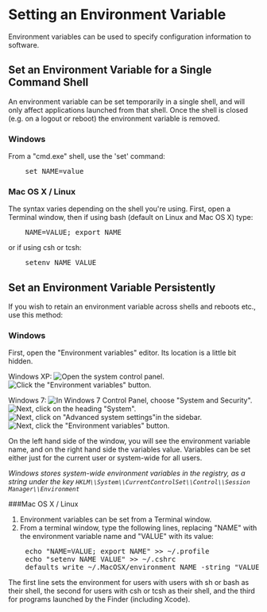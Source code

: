 # Setting an Environment Variable
Environment variables can be used to specify configuration information to software.

## Set an Environment Variable for a Single Command Shell
An environment variable can be set temporarily in a single shell, and will only affect applications launched from that shell. Once the shell is closed (e.g. on a logout or reboot) the environment variable is removed.

### Windows
From a "cmd.exe" shell, use the 'set' command:
<pre>
	set NAME=value
</pre>

### Mac OS X / Linux
The syntax varies depending on the shell you're using. First, open a Terminal window, then if using bash (default on Linux and Mac OS X) type:
<pre>
    NAME=VALUE; export NAME
</pre>
or if using csh or tcsh:
<pre>
    setenv NAME VALUE
</pre>

## Set an Environment Variable Persistently
If you wish to retain an environment variable across shells and reboots etc., use this method:

### Windows
First, open the "Environment variables" editor. Its location is a little bit hidden.

Windows XP:
![Open the system control panel.][windows_system_control_panel]
![Click the "Environment variables" button.][windows_env_vars_button.png]

Windows 7:
![In Windows 7 Control Panel, choose "System and Security".][windows_7_system_control_panel_1]
![Next, click on the heading "System".][windows_7_system_control_panel_2]
![Next, click on "Advanced system settings"in the sidebar.][windows_7_system_control_panel_3]
![Next, click the "Environment variables" button.][windows_7_system_control_panel_4]

On the left hand side of the window, you will see the environment variable name, and on the right hand side the variables value. Variables can be set either just for the current user or system-wide for all users.

*Windows stores system-wide environment variables in the registry, as a string under the key `HKLM\\System\\CurrentControlSet\\Control\\Session Manager\\Environment`*

###Mac OS X / Linux
1.   Environment variables can be set from a Terminal window.
2.   From a terminal window, type the following lines, replacing "NAME" with the environment variable name and "VALUE" with its value:

<pre>
    echo "NAME=VALUE; export NAME" >> ~/.profile
    echo "setenv NAME VALUE" >> ~/.cshrc
    defaults write ~/.MacOSX/environment NAME -string "VALUE"; plutil -convert xml1 ~/.MacOSX/environment.plist
</pre>

The first line sets the environment for users with users with sh or bash as their shell, the second for users with csh or tcsh as their shell, and the third for programs launched by the Finder (including Xcode).


[windows_system_control_panel]: :windows_system_control_panel.png
[windows_env_vars_button.png]: :windows_env_vars_button.png
[windows_7_system_control_panel_1]: :windows_7_system_control_panel_1.png
[windows_7_system_control_panel_2]: :windows_7_system_control_panel_2.png
[windows_7_system_control_panel_3]: :windows_7_system_control_panel_3.png
[windows_7_system_control_panel_4]: :windows_7_system_control_panel_4.png
